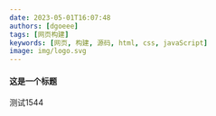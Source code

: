 ```yaml
---
date: 2023-05-01T16:07:48
authors: [dgoeee]
tags: [网页构建]
keywords: [网页, 构建, 源码, html, css, javaScript]
image: img/logo.svg
---
```




#### 这是一个标题



测试1544

